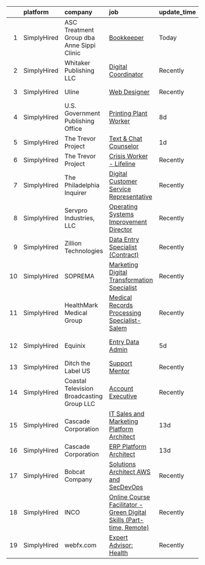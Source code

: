 

|    | platform    | company                                   | job                                                                                                                                                                               | update_time   | location                 |
|---:|:------------|:------------------------------------------|:----------------------------------------------------------------------------------------------------------------------------------------------------------------------------------|:--------------|:-------------------------|
|  1 | SimplyHired | ASC Treatment Group dba Anne Sippi Clinic | [Bookkeeper](https://www.simplyhired.com/job/lWnUN9h2Dz_GvadcF6TeAqh_GPoTWWuO233ZXoxn7gv282ZoqMPmrA?q=digital+platform)                                                           | Today         | Remote                   |
|  2 | SimplyHired | Whitaker Publishing LLC                   | [Digital Coordinator](https://www.simplyhired.com/job/5ydGj7MKIqpSaI0Np5ogkQhKRRduagf0XmArzPbHNl8L3W9mYJfoLQ?q=digital+platform)                                                  | Recently      | Springfield, MO          |
|  3 | SimplyHired | Uline                                     | [Web Designer](https://www.simplyhired.com/job/kI5kUAq-InikRw-9L7E4f0451pjqb3sKTzg2rEtjPg4g-FlQB3FIdQ?q=digital+platform)                                                         | Recently      | Pleasant Prairie, WI     |
|  4 | SimplyHired | U.S. Government Publishing Office         | [Printing Plant Worker](https://www.simplyhired.com/job/f4uIlbXRlUmVHVUSowG9S7B0NA4hKzfMFXJGmGbA1Jp3cBx6E3eYKA?q=digital+platform)                                                | 8d            | Washington, DC           |
|  5 | SimplyHired | The Trevor Project                        | [Text & Chat Counselor](https://www.simplyhired.com/job/Gi4UuiHgwV9SIBRq9nHeEWEwcX4hnm2uR8P6zjdq6JAh9tNRoeColA?q=digital+platform)                                                | 1d            | United States            |
|  6 | SimplyHired | The Trevor Project                        | [Crisis Worker - Lifeline](https://www.simplyhired.com/job/KnewJ-g_ECOnPUaegLEy_9kz_W9hLXv8F6b2scvgA1xp-fmAoVk2MA?q=digital+platform)                                             | Recently      | United States            |
|  7 | SimplyHired | The Philadelphia Inquirer                 | [Digital Customer Service Representative](https://www.simplyhired.com/job/_byEIQLqU4p2XjK5jHToR-FNX8J7B5HbGAbjMgkLwSFtKnW2Xezy7Q?q=digital+platform)                              | Recently      | Remote +1 location       |
|  8 | SimplyHired | Servpro Industries, LLC                   | [Operating Systems Improvement Director](https://www.simplyhired.com/job/bjHe4_RsMK9hIFvNqNxUBqU9G4q43VGCcJrQUNUC2_vRSSVD1cMQ3A?q=digital+platform)                               | Recently      | Gallatin, TN             |
|  9 | SimplyHired | Zillion Technologies                      | [Data Entry Specialist (Contract)](https://www.simplyhired.com/job/1cBCJ8tBe7U7WRhdC-FxTrS_5TZotw6dZT3b1cf6JQf1U_Z2i0bv2A?q=digital+platform)                                     | Recently      | Remote                   |
| 10 | SimplyHired | SOPREMA                                   | [Marketing Digital Transformation Specialist](https://www.simplyhired.com/job/mue5zV5T7vu9pAfiMfRLUJ604FzV0tHV8oR6n4pdHrNsH91G4zToIA?q=digital+platform)                          | Recently      | Wadsworth, OH            |
| 11 | SimplyHired | HealthMark Medical Group                  | [Medical Records Processing Specialist- Salem](https://www.simplyhired.com/job/DTvYBCw26VW98qDg49Y1_KKT2o8f8KhxBAIkdhv1_oe2lvi5kqu9Vw?q=digital+platform)                         | Recently      | Remote                   |
| 12 | SimplyHired | Equinix                                   | [Entry Data Admin](https://www.simplyhired.com/job/naRWNO9Dqtw7QSghGmWB6foAdKiwqDkJ6m_sohuqY8QHDgNJefSsIg?q=digital+platform)                                                     | 5d            | Hertford, NC +1 location |
| 13 | SimplyHired | Ditch the Label US                        | [Support Mentor](https://www.simplyhired.com/job/AVziwnyxnWoqM1QG_voQh35Ajn2Vvv6y8vkNP4_Fq5JiHF0J9FGnBg?q=digital+platform)                                                       | Recently      | Remote                   |
| 14 | SimplyHired | Coastal Television Broadcasting Group LLC | [Account Executive](https://www.simplyhired.com/job/tgny11tAOdHM4G2K40yzDg5wRm4alJpYhwrWIwzxAdfkLKmCybcuMg?q=digital+platform)                                                    | Recently      | Anchorage, AK            |
| 15 | SimplyHired | Cascade Corporation                       | [IT Sales and Marketing Platform Architect](https://www.simplyhired.com/job/5cyZmczEoRgryxzkfKyguXKvKUa4oIPeZzAbB4Ef6Avzevefv0OB1g?q=digital+platform)                            | 13d           | Fairview, OR             |
| 16 | SimplyHired | Cascade Corporation                       | [ERP Platform Architect](https://www.simplyhired.com/job/Ipkk7ouXDmr4TYAYR4Vpt1qqSv3sapVN4_oSLhC1YFDexGbijW9h2Q?q=digital+platform)                                               | 13d           | Fairview, OR             |
| 17 | SimplyHired | Bobcat Company                            | [Solutions Architect AWS and SecDevOps](https://www.simplyhired.com/job/eBJaTUx9RGZMAIVKb3k_oAAknqYdhgi3sElmLGTTBPjem_mVPWKXMw?q=digital+platform)                                | Recently      | Bismarck, ND             |
| 18 | SimplyHired | INCO                                      | [Online Course Facilitator - Green Digital Skills (Part-time, Remote)](https://www.simplyhired.com/job/_EQmbd3fTzbWAv60TZ0EDE6hHJguzhNyEZUeLGrUz7NdiTyi00-8RA?q=digital+platform) | Recently      | Remote                   |
| 19 | SimplyHired | webfx.com                                 | [Expert Advisor: Health](https://www.simplyhired.com/job/FGOJqamkokBh27NFXhgcIbkxESfYaYdkUvenUQ9BE0eqOlbzJDmuDA?q=digital+platform)                                               | Recently      | Remote                   |
